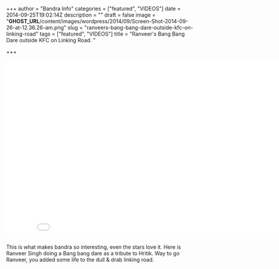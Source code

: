 +++
author = "Bandra Info"
categories = ["featured", "VIDEOS"]
date = 2014-09-25T19:02:14Z
description = ""
draft = false
image = "__GHOST_URL__/content/images/wordpress/2014/09/Screen-Shot-2014-09-26-at-12.36.26-am.png"
slug = "ranveers-bang-bang-dare-outside-kfc-on-linking-road"
tags = ["featured", "VIDEOS"]
title = "Ranveer's Bang Bang Dare outside KFC on Linking Road. "

+++


<p><iframe width="853" height="480" src="//www.youtube.com/embed/P87hehJAVeo" frameborder="0" allowfullscreen></iframe></p>
<p>This is what makes bandra so interesting, even the stars love it. Here is Ranveer Singh doing a Bang bang dare as a tribute to Hritik. Way to go Ranveer, you added some life to the dull &#038; drab linking road.</p>



